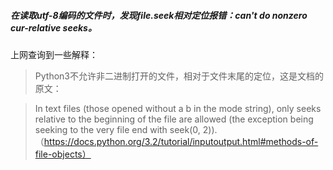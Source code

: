 ##### 在读取utf-8编码的文件时，发现file.seek相对定位报错：can't do nonzero cur-relative seeks。

上网查询到一些解释：
> Python3不允许非二进制打开的文件，相对于文件末尾的定位，这是文档的原文：

> In text files (those opened without a b in the mode 
> string), only seeks relative to the beginning of the file are allowed 
> (the exception being seeking to the very file end with seek(0, 2)).
> （https://docs.python.org/3.2/tutorial/inputoutput.html#methods-of-file-objects）

